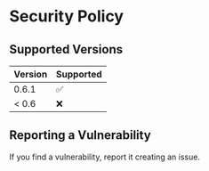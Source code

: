 # Security Policy

## Supported Versions

| Version | Supported          |
|--------| ------------------ |
| 0.6.1  | :white_check_mark: |
| < 0.6  | :x:                |

## Reporting a Vulnerability

If you find a vulnerability, report it creating an issue.
